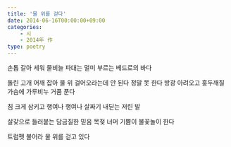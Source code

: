 ```yaml
---
title: '물 위를 걷다'
date: 2014-06-16T00:00:00+09:00
categories: 
    - 시
    - 2014年 作
type: poetry
---
```


손톱 갈아 세워
물비늘 파대는
멀미 부르는
베드로의 바다

돌린 고개 어깨 잡아
물 위 걸어오라는데
안 된다 정말 못 한다
방광 아려오고
홍두깨질 가슴에
가루비누 거품 푼다

침 크게 삼키고
행여나 행여나
살짜기 내딛는 저린 발

살갗으로 들러붙는
담금질한 믿음
목젖 너머 기쁨이 불꽃놀이 한다

트럼펫 불어라
물 위를 걷고 있다
